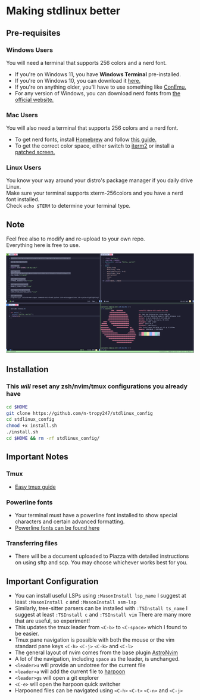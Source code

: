 # Making stdlinux better

## Pre-requisites

### Windows Users

You will need a terminal that supports 256 colors and a nerd font.

- If you're on Windows 11, you have **Windows Terminal** pre-installed.
- If you're on Windows 10, you can download it [here.](https://apps.microsoft.com/store/detail/windows-terminal/9N0DX20HK701)
- If you're on anything older, you'll have to use something like [ConEmu.](https://conemu.github.io/)
- For any version of Windows, you can download nerd fonts from [the official website.](https://conemu.github.io/)

### Mac Users

You will also need a terminal that supports 256 colors and a nerd font.

- To get nerd fonts, install [Homebrew](https://brew.sh/) and follow [this guide.](https://www.geekbits.io/how-to-install-nerd-fonts-on-mac/)
- To get the correct color space, either switch to [iterm2](https://iterm2.com/)
  or install a [patched screen.](https://gist.github.com/shawnbot/3277580)

### Linux Users

You know your way around your distro's package manager if you daily drive Linux.\
Make sure your terminal supports xterm-256colors and you have a nerd font installed.\
Check `echo $TERM` to determine your terminal type.

## Note

Feel free also to modify and re-upload to your own repo.\
Everything here is free to use.

![setup example image](https://github.com/n-tropy247/stdlinux_config/blob/assets/images/stdlinux_setup.PNG)

## Installation

### This **_will_** reset any zsh/nvim/tmux configurations you already have

```bash
cd $HOME
git clone https://github.com/n-tropy247/stdlinux_config
cd stdlinux_config
chmod +x install.sh
./install.sh
cd $HOME && rm -rf stdlinux_config/
```

## Important Notes

### Tmux

- [Easy tmux guide](https://www.hamvocke.com/blog/a-quick-and-easy-guide-to-tmux/)

### Powerline fonts

- Your terminal must have a powerline font installed to show special characters
  and certain advanced formatting.
- [Powerline fonts can be found here](https://github.com/powerline/fonts)

### Transferring files

- There will be a document uploaded to Piazza with detailed instructions on using
  sftp and scp. You may choose whichever works best for you.

## Important Configuration

- You can install useful LSPs using `:MasonInstall lsp_name`
  I suggest at least `:MasonInstall c` and `:MasonInstall asm-lsp`
- Similarly, tree-sitter parsers can be installed with `:TSInstall ts_name`
  I suggest at least `:TSInstall c` and `:TSInstall vim`
  There are many more that are useful, so experiment!
- This updates the tmux leader from `<C-b>` to `<C-space>` which I found to be easier.
- Tmux pane navigation is possible with both the mouse or the vim standard pane keys
  `<C-h>` `<C-j>` `<C-k>` and `<C-l>`
- The general layout of nvim comes from the base plugin [AstroNvim](https://github.com/AstroNvim/AstroNvim)
- A lot of the navigation, including `space` as the leader, is unchanged.
- `<leader>u` will provide an undotree for the current file
- `<leader>a` will add the current file to [harpoon](https://github.com/ThePrimeagen/harpoon)
- `<leader>gs` will open a git explorer
- `<C-e>` will open the harpoon quick switcher
- Harpooned files can be navigated using `<C-h>` `<C-t>` `<C-n>` and `<C-j>`
